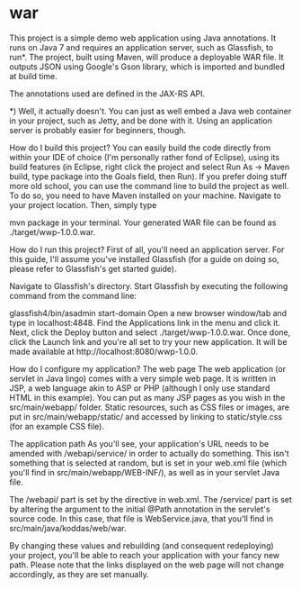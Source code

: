 # war
This project is a simple demo web application using Java annotations. It runs on Java 7 and requires an application server, such as Glassfish, to run*. The project, built using Maven, will produce a deployable WAR file. It outputs JSON using Google's Gson library, which is imported and bundled at build time.

The annotations used are defined in the JAX-RS API.

*) Well, it actually doesn't. You can just as well embed a Java web container in your project, such as Jetty, and be done with it. Using an application server is probably easier for beginners, though.

How do I build this project?
You can easily build the code directly from within your IDE of choice (I'm personally rather fond of Eclipse), using its build features (in Eclipse, right click the project and select Run As -> Maven build, type package into the Goals field, then Run). If you prefer doing stuff more old school, you can use the command line to build the project as well. To do so, you need to have Maven installed on your machine. Navigate to your project location. Then, simply type

mvn package
in your terminal. Your generated WAR file can be found as ./target/wwp-1.0.0.war.

How do I run this project?
First of all, you'll need an application server. For this guide, I'll assume you've installed Glassfish (for a guide on doing so, please refer to Glassfish's get started guide).

Navigate to Glassfish's directory. Start Glassfish by executing the following command from the command line:

glassfish4/bin/asadmin start-domain
Open a new browser window/tab and type in localhost:4848. Find the Applications link in the menu and click it. Next, click the Deploy button and select ./target/wwp-1.0.0.war. Once done, click the Launch link and you're all set to try your new application. It will be made available at http://localhost:8080/wwp-1.0.0.

How do I configure my application?
The web page
The web application (or servlet in Java lingo) comes with a very simple web page. It is written in JSP, a web language akin to ASP or PHP (although I only use standard HTML in this example). You can put as many JSP pages as you wish in the src/main/webapp/ folder. Static resources, such as CSS files or images, are put in src/main/webapp/static/ and accessed by linking to static/style.css (for an example CSS file).

The application path
As you'll see, your application's URL needs to be amended with /webapi/service/ in order to actually do something. This isn't something that is selected at random, but is set in your web.xml file (which you'll find in src/main/webapp/WEB-INF/), as well as in your servlet Java file.

The /webapi/ part is set by the directive in web.xml. The /service/ part is set by altering the argument to the initial @Path annotation in the servlet's source code. In this case, that file is WebService.java, that you'll find in src/main/java/koddas/web/war.

By changing these values and rebuilding (and consequent redeploying) your project, you'll be able to reach your application with your fancy new path. Please note that the links displayed on the web page will not change accordingly, as they are set manually.

